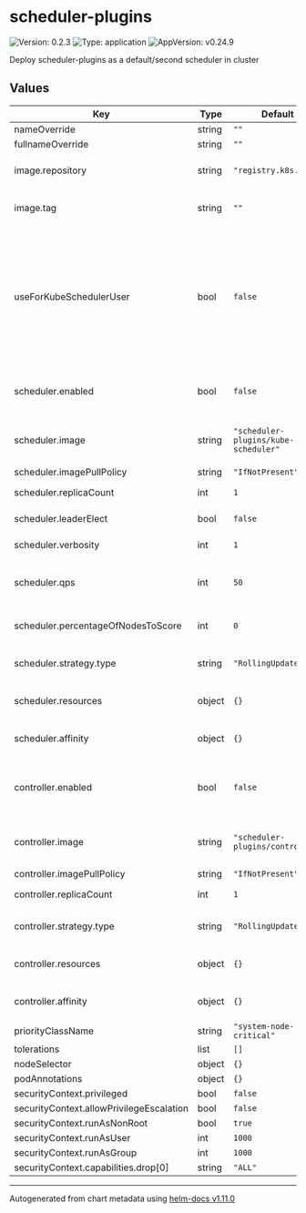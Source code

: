# scheduler-plugins

![Version: 0.2.3](https://img.shields.io/badge/Version-0.2.3-informational?style=flat-square) ![Type: application](https://img.shields.io/badge/Type-application-informational?style=flat-square) ![AppVersion: v0.24.9](https://img.shields.io/badge/AppVersion-v0.24.9-informational?style=flat-square)

Deploy scheduler-plugins as a default/second scheduler in cluster

## Values

| Key | Type | Default | Description |
|-----|------|---------|-------------|
| nameOverride | string | `""` |  |
| fullnameOverride | string | `""` |  |
| image.repository | string | `"registry.k8s.io"` | repository to fetch images from |
| image.tag | string | `""` | default is the chart appVersion |
| useForKubeSchedulerUser | bool | `false` | allow User system:kube-scheduler to work with metrics and CRDs. primary usage is to replace default-scheduler with custom one |
| scheduler.enabled | bool | `false` | deploy second scheduler as deployment |
| scheduler.image | string | `"scheduler-plugins/kube-scheduler"` | path to scheduler image from repository |
| scheduler.imagePullPolicy | string | `"IfNotPresent"` |  |
| scheduler.replicaCount | int | `1` | increase for HA mode |
| scheduler.leaderElect | bool | `false` | enable for HA mode |
| scheduler.verbosity | int | `1` | Log level from 1 to 9 |
| scheduler.qps | int | `50` | Query per second limit of calls to apiserver |
| scheduler.percentageOfNodesToScore | int | `0` | 0 is default linear algorithm |
| scheduler.strategy.type | string | `"RollingUpdate"` | Deployment update strategy type |
| scheduler.resources | object | `{}` | requests/limits for scheduler deployment |
| scheduler.affinity | object | `{}` | affinity for deployment's pods |
| controller.enabled | bool | `false` | enable controller (needed for Coscheduling plugin) |
| controller.image | string | `"scheduler-plugins/controller"` | path to controller image from repository |
| controller.imagePullPolicy | string | `"IfNotPresent"` |  |
| controller.replicaCount | int | `1` | increase for HA mode |
| controller.strategy.type | string | `"RollingUpdate"` | Deployment update strategy type |
| controller.resources | object | `{}` | requests/limits for controller deployment |
| controller.affinity | object | `{}` | affinity for deployment's pods |
| priorityClassName | string | `"system-node-critical"` |  |
| tolerations | list | `[]` |  |
| nodeSelector | object | `{}` |  |
| podAnnotations | object | `{}` |  |
| securityContext.privileged | bool | `false` |  |
| securityContext.allowPrivilegeEscalation | bool | `false` |  |
| securityContext.runAsNonRoot | bool | `true` |  |
| securityContext.runAsUser | int | `1000` |  |
| securityContext.runAsGroup | int | `1000` |  |
| securityContext.capabilities.drop[0] | string | `"ALL"` |  |

----------------------------------------------
Autogenerated from chart metadata using [helm-docs v1.11.0](https://github.com/norwoodj/helm-docs/releases/v1.11.0)
